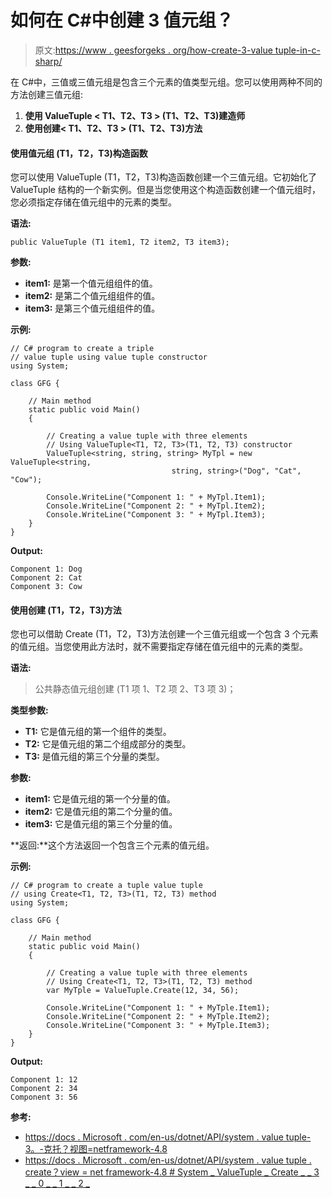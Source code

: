 # 如何在 C#中创建 3 值元组？

> 原文:[https://www . geesforgeks . org/how-create-3-value tuple-in-c-sharp/](https://www.geeksforgeeks.org/how-to-create-3-valuetuple-in-c-sharp/)

在 C#中，三值或三值元组是包含三个元素的值类型元组。您可以使用两种不同的方法创建三值元组:

1.  **使用 ValueTuple < T1、T2、T3 > (T1、T2、T3)建造师**
2.  **使用创建< T1、T2、T3 > (T1、T2、T3)方法**

#### 使用值元组 <t1 t2="" t3="">(T1，T2，T3)构造函数</t1>

您可以使用 ValueTuple <t1 t2="" t3="">(T1，T2，T3)构造函数创建一个三值元组。它初始化了 ValueTuple <t1 t2="" t3="">结构的一个新实例。但是当您使用这个构造函数创建一个值元组时，您必须指定存储在值元组中的元素的类型。</t1></t1>

**语法:**

```
public ValueTuple (T1 item1, T2 item2, T3 item3);
```

**参数:**

*   **item1:** 是第一个值元组组件的值。
*   **item2:** 是第二个值元组组件的值。
*   **item3:** 是第三个值元组组件的值。

**示例:**

```
// C# program to create a triple
// value tuple using value tuple constructor
using System;

class GFG {

    // Main method
    static public void Main()
    {

        // Creating a value tuple with three elements
        // Using ValueTuple<T1, T2, T3>(T1, T2, T3) constructor
        ValueTuple<string, string, string> MyTpl = new ValueTuple<string,
                                    string, string>("Dog", "Cat", "Cow");

        Console.WriteLine("Component 1: " + MyTpl.Item1);
        Console.WriteLine("Component 2: " + MyTpl.Item2);
        Console.WriteLine("Component 3: " + MyTpl.Item3);
    }
}
```

**Output:**

```
Component 1: Dog
Component 2: Cat
Component 3: Cow

```

#### 使用创建 <t1 t2="" t3="">(T1，T2，T3)方法</t1>

您也可以借助 Create <t1 t2="" t3="">(T1，T2，T3)方法创建一个三值元组或一个包含 3 个元素的值元组。当您使用此方法时，就不需要指定存储在值元组中的元素的类型。</t1>

**语法:**

> 公共静态值元组<t1 t2="" t3="">创建 <t1 t2="" t3="">(T1 项 1、T2 项 2、T3 项 3)；</t1></t1>

**类型参数:**

*   **T1:** 它是值元组的第一个组件的类型。
*   **T2:** 它是值元组的第二个组成部分的类型。
*   **T3:** 是值元组的第三个分量的类型。

**参数:**

*   **item1:** 它是值元组的第一个分量的值。
*   **item2:** 它是值元组的第二个分量的值。
*   **item3:** 它是值元组的第三个分量的值。

**返回:**这个方法返回一个包含三个元素的值元组。

**示例:**

```
// C# program to create a tuple value tuple
// using Create<T1, T2, T3>(T1, T2, T3) method
using System;

class GFG {

    // Main method
    static public void Main()
    {

        // Creating a value tuple with three elements
        // Using Create<T1, T2, T3>(T1, T2, T3) method
        var MyTple = ValueTuple.Create(12, 34, 56);

        Console.WriteLine("Component 1: " + MyTple.Item1);
        Console.WriteLine("Component 2: " + MyTple.Item2);
        Console.WriteLine("Component 3: " + MyTple.Item3);
    }
}
```

**Output:**

```
Component 1: 12
Component 2: 34
Component 3: 56

```

**参考:**

*   [https://docs . Microsoft . com/en-us/dotnet/API/system . value tuple-3。-克托？视图=netframework-4.8](https://docs.microsoft.com/en-us/dotnet/api/system.valuetuple-3.-ctor?view=netframework-4.8)
*   [https://docs . Microsoft . com/en-us/dotnet/API/system . value tuple . create？view = net framework-4.8 # System _ ValueTuple _ Create _ _ 3 _ _ 0 _ _ 1 _ _ 2 _](https://docs.microsoft.com/en-us/dotnet/api/system.valuetuple.create?view=netframework-4.8#System_ValueTuple_Create__3___0___1___2_)